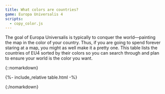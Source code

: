 ```yaml
---
title: What colors are countries?
game: Europa Universalis 4
scripts:
  - copy_color.js
---
```


The goal of Europa Universalis is typically to conquer the world—painting the map in the color of your country. Thus, if you are going to spend forever staring at a map, you might as well make it a pretty one. This table lists the countries of EU4 sorted by their colors so you can search through and plan to ensure your world is the color you want.

{::nomarkdown}

{%- include_relative table.html -%}

{:/nomarkdown}
